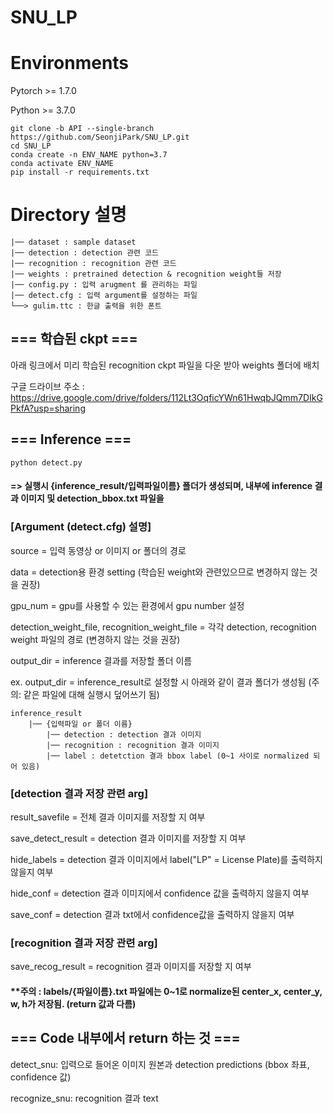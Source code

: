 # SNU_LP

# Environments
Pytorch >= 1.7.0

Python >= 3.7.0

```
git clone -b API --single-branch https://github.com/SeonjiPark/SNU_LP.git
cd SNU_LP
conda create -n ENV_NAME python=3.7
conda activate ENV_NAME
pip install -r requirements.txt
```

# Directory 설명
    |── dataset : sample dataset
    |── detection : detection 관련 코드
    |── recognition : recognition 관련 코드
    |── weights : pretrained detection & recognition weight들 저장
    |── config.py : 입력 arugment 를 관리하는 파일
    |── detect.cfg : 입력 argument를 설정하는 파일
    └──> gulim.ttc : 한글 출력을 위한 폰트

## === 학습된 ckpt ===

아래 링크에서 미리 학습된 recognition ckpt 파일을 다운 받아 weights 폴더에 배치

구글 드라이브 주소 : https://drive.google.com/drive/folders/112Lt3OqficYWn61HwqbJQmm7DIkGPkfA?usp=sharing

## === Inference ===
```
python detect.py
```
#### => 실행시 {inference_result/입력파일이름}  폴더가 생성되며, 내부에 inference 결과 이미지 및 detection_bbox.txt 파일을 
### [Argument (detect.cfg) 설명]


source = 입력 동영상 or 이미지 or 폴더의 경로

data = detection용 환경 setting (학습된 weight와 관련있으므로 변경하지 않는 것을 권장)

gpu_num = gpu를 사용할 수 있는 환경에서 gpu number 설정


detection_weight_file, recognition_weight_file = 각각 detection, recognition weight 파일의 경로 (변경하지 않는 것을 권장)

output_dir = inference 결과를 저장할 폴더 이름 


ex. output_dir = inference_result로 설정할 시 아래와 같이 결과 폴더가 생성됨 (주의: 같은 파일에 대해 실행시 덮어쓰기 됨)

    inference_result
        |── {입력파일 or 폴더 이름}
            |── detection : detection 결과 이미지
            |── recognition : recognition 결과 이미지
            |── label : detetction 결과 bbox label (0~1 사이로 normalized 되어 있음)     
            



### [detection 결과 저장 관련 arg]


result_savefile = 전체 결과 이미지를 저장할 지 여부

save_detect_result = detection 결과 이미지를 저장할 지 여부

hide_labels = detection 결과 이미지에서 label("LP" = License Plate)를 출력하지 않을지 여부

hide_conf = detection 결과 이미지에서 confidence 값을 출력하지 않을지 여부

save_conf = detection 결과 txt에서 confidence값을 출력하지 않을지 여부




### [recognition 결과 저장 관련 arg]


save_recog_result = recognition 결과 이미지를 저장할 지 여부

#### **주의 : labels/{파일이름}.txt 파일에는 0~1로 normalize된 center_x, center_y, w, h가 저장됨. (return 값과 다름)

 
 
 

## === Code 내부에서 return 하는 것 ===

detect_snu: 입력으로 들어온 이미지 원본과 detection predictions (bbox 좌표, confidence 값)

recognize_snu: recognition 결과 text


